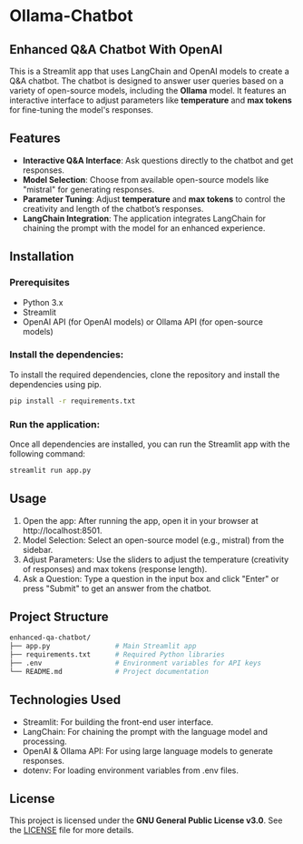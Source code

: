 # Ollama-Chatbot
## Enhanced Q&A Chatbot With OpenAI

This is a Streamlit app that uses LangChain and OpenAI models to create a Q&A chatbot. The chatbot is designed to answer user queries based on a variety of open-source models, including the **Ollama** model. It features an interactive interface to adjust parameters like **temperature** and **max tokens** for fine-tuning the model's responses.

## Features
- **Interactive Q&A Interface**: Ask questions directly to the chatbot and get responses.
- **Model Selection**: Choose from available open-source models like "mistral" for generating responses.
- **Parameter Tuning**: Adjust **temperature** and **max tokens** to control the creativity and length of the chatbot’s responses.
- **LangChain Integration**: The application integrates LangChain for chaining the prompt with the model for an enhanced experience.

## Installation

### Prerequisites
- Python 3.x
- Streamlit
- OpenAI API (for OpenAI models) or Ollama API (for open-source models)

### Install the dependencies:
To install the required dependencies, clone the repository and install the dependencies using pip.

```bash
pip install -r requirements.txt
```

### Run the application:
Once all dependencies are installed, you can run the Streamlit app with the following command:
```bash
streamlit run app.py
```
## Usage
1. Open the app: After running the app, open it in your browser at http://localhost:8501.
2. Model Selection: Select an open-source model (e.g., mistral) from the sidebar.
3. Adjust Parameters: Use the sliders to adjust the temperature (creativity of responses) and max tokens (response length).
4. Ask a Question: Type a question in the input box and click "Enter" or press "Submit" to get an answer from the chatbot.

## Project Structure
```bash
enhanced-qa-chatbot/
├── app.py                # Main Streamlit app
├── requirements.txt      # Required Python libraries
├── .env                  # Environment variables for API keys
└── README.md             # Project documentation
```

## Technologies Used
- Streamlit: For building the front-end user interface.
- LangChain: For chaining the prompt with the language model and processing.
- OpenAI & Ollama API: For using large language models to generate responses.
- dotenv: For loading environment variables from .env files.

## License

This project is licensed under the **GNU General Public License v3.0**. See the [LICENSE](./LICENSE) file for more details.
